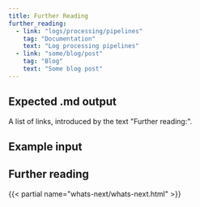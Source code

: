```yaml
---
title: Further Reading
further_reading:
  - link: "logs/processing/pipelines"
    tag: "Documentation"
    text: "Log processing pipelines"
  - link: "some/blog/post"
    tag: "Blog"
    text: "Some blog post"
---
```


## Expected .md output

A list of links, introduced by the text "Further reading:".

## Example input

## Further reading

{{< partial name="whats-next/whats-next.html" >}}
